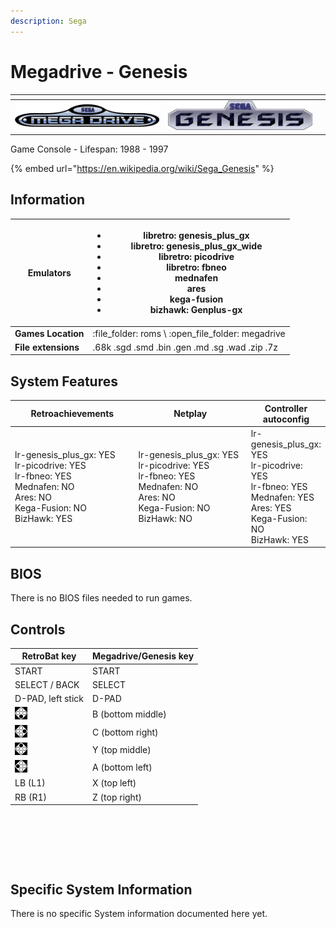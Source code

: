 ```yaml
---
description: Sega
---
```


# Megadrive - Genesis

<table data-header-hidden><thead><tr><th></th><th></th><th data-hidden></th></tr></thead><tbody><tr><td><img src="https://raw.githubusercontent.com/fabricecaruso/es-theme-carbon/5149a33eed46b2af638b06119397d4023b75131f/art/logos/megadrive.svg" alt="" data-size="original"></td><td><img src="https://raw.githubusercontent.com/fabricecaruso/es-theme-carbon/5149a33eed46b2af638b06119397d4023b75131f/art/logos/genesis.svg" alt="" data-size="original"></td><td></td></tr></tbody></table>

Game Console - Lifespan: 1988 - 1997

{% embed url="https://en.wikipedia.org/wiki/Sega_Genesis" %}

## Information

| **Emulators**       | <ul><li>libretro: genesis_plus_gx</li><li>libretro: genesis_plus_gx_wide</li><li>libretro: picodrive</li><li>libretro: fbneo</li><li>mednafen</li><li>ares</li><li>kega-fusion</li><li>bizhawk: Genplus-gx</li></ul> |
| ------------------- | -------------------------------------------------------------------------------------------------------------------------------------------------------------------------------------------------------------------- |
| **Games Location**  | :file\_folder: roms \ :open\_file\_folder: megadrive                                                                                                                                                                 |
| **File extensions** | .68k .sgd .smd .bin .gen .md .sg .wad .zip .7z                                                                                                                                                                       |

## System Features

<table><thead><tr><th width="256">Retroachievements</th><th width="243">Netplay</th><th>Controller autoconfig</th></tr></thead><tbody><tr><td>lr-genesis_plus_gx: YES<br>lr-picodrive: YES<br>lr-fbneo: YES<br>Mednafen: NO<br>Ares: NO<br>Kega-Fusion: NO<br>BizHawk: YES</td><td>lr-genesis_plus_gx: YES<br>lr-picodrive: YES<br>lr-fbneo: YES<br>Mednafen: NO<br>Ares: NO<br>Kega-Fusion: NO<br>BizHawk: NO</td><td>lr-genesis_plus_gx: YES<br>lr-picodrive: YES<br>lr-fbneo: YES<br>Mednafen: YES<br>Ares: YES<br>Kega-Fusion: NO<br>BizHawk: YES</td></tr></tbody></table>

## BIOS

There is no BIOS files needed to run games.

## Controls

| RetroBat key                                                                       | Megadrive/Genesis key |
| ---------------------------------------------------------------------------------- | --------------------- |
| START                                                                              | START                 |
| SELECT / BACK                                                                      | SELECT                |
| D-PAD, left stick                                                                  | D-PAD                 |
| ![A](<../../../../.gitbook/assets/image (25).png>)                                 | B (bottom middle)     |
| ![B](<../../../../.gitbook/assets/image (11).png>)                                 | C (bottom right)      |
| <img src="../../../../.gitbook/assets/image (45).png" alt="" data-size="original"> | Y (top middle)        |
| <img src="../../../../.gitbook/assets/image (43).png" alt="" data-size="line">     | A (bottom left)       |
| LB (L1)                                                                            | X (top left)          |
| RB (R1)                                                                            | Z (top right)         |

<figure><img src="https://i.imgur.com/N5Cxt6b.png" alt=""><figcaption></figcaption></figure>

<figure><img src="https://i.imgur.com/S7Z90HH.png" alt=""><figcaption></figcaption></figure>

<figure><img src="https://i.imgur.com/spafoAq.png" alt=""><figcaption></figcaption></figure>

## Specific System Information

There is no specific System information documented here yet.
